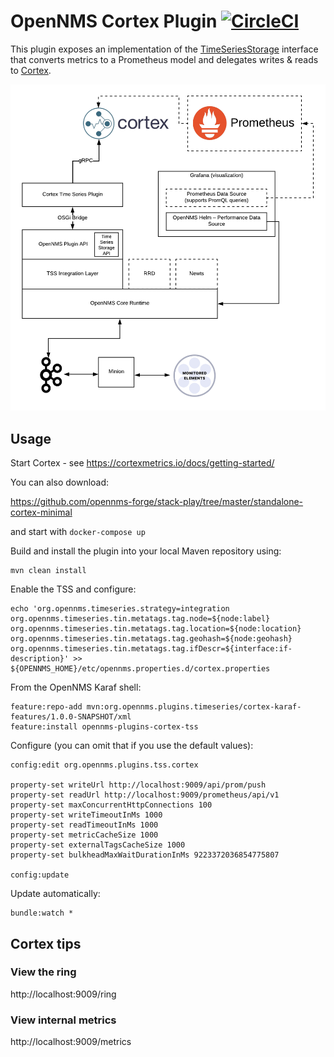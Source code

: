 # OpenNMS Cortex Plugin [![CircleCI](https://circleci.com/gh/OpenNMS/opennms-cortex-tss-plugin.svg?style=svg)](https://circleci.com/gh/OpenNMS/opennms-cortex-tss-plugin)

This plugin exposes an implementation of the [TimeSeriesStorage](https://github.com/OpenNMS/opennms-integration-api/blob/v0.4.1/api/src/main/java/org/opennms/integration/api/v1/timeseries/TimeSeriesStorage.java#L40) interface that converts metrics to a Prometheus model and delegates writes & reads to [Cortex](https://cortexmetrics.io/).

![arch](assets/cortex-plugin-arch.png "Cortex Plugin Architecture")

## Usage

Start Cortex - see https://cortexmetrics.io/docs/getting-started/

You can also download:

https://github.com/opennms-forge/stack-play/tree/master/standalone-cortex-minimal

and start with
`docker-compose up`

Build and install the plugin into your local Maven repository using:
```
mvn clean install
```

Enable the TSS and configure:
```
echo 'org.opennms.timeseries.strategy=integration
org.opennms.timeseries.tin.metatags.tag.node=${node:label}
org.opennms.timeseries.tin.metatags.tag.location=${node:location}
org.opennms.timeseries.tin.metatags.tag.geohash=${node:geohash}
org.opennms.timeseries.tin.metatags.tag.ifDescr=${interface:if-description}' >> ${OPENNMS_HOME}/etc/opennms.properties.d/cortex.properties
```

From the OpenNMS Karaf shell:
```
feature:repo-add mvn:org.opennms.plugins.timeseries/cortex-karaf-features/1.0.0-SNAPSHOT/xml
feature:install opennms-plugins-cortex-tss
```

Configure (you can omit that if you use the default values):
```
config:edit org.opennms.plugins.tss.cortex

property-set writeUrl http://localhost:9009/api/prom/push
property-set readUrl http://localhost:9009/prometheus/api/v1
property-set maxConcurrentHttpConnections 100
property-set writeTimeoutInMs 1000
property-set readTimeoutInMs 1000
property-set metricCacheSize 1000
property-set externalTagsCacheSize 1000
property-set bulkheadMaxWaitDurationInMs 9223372036854775807

config:update
```

Update automatically:
```
bundle:watch *
```

## Cortex tips

### View the ring

http://localhost:9009/ring

### View internal metrics

http://localhost:9009/metrics
